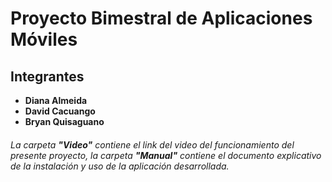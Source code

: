 # Proyecto Bimestral de Aplicaciones Móviles
## Integrantes

- **Diana Almeida**
- **David Cacuango**
- **Bryan Quisaguano**


###### La carpeta **"Video"** contiene el link del video del funcionamiento del presente proyecto, la carpeta **"Manual"** contiene el documento explicativo de la instalación y uso de la aplicación desarrollada.

